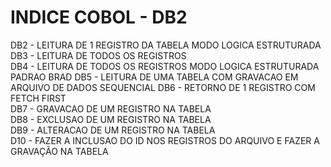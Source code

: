 # INDICE COBOL - DB2 #

DB2 - LEITURA DE 1 REGISTRO DA TABELA MODO LOGICA ESTRUTURADA           
DB3 - LEITURA DE TODOS OS REGISTROS                                     
DB4 - LEITURA DE TODOS OS REGISTROS MODO LOGICA ESTRUTURADA PADRAO BRAD 
DB5 - LEITURA DE UMA TABELA COM GRAVACAO EM ARQUIVO DE DADOS SEQUENCIAL 
DB6 - RETORNO DE 1 REGISTRO COM FETCH FIRST                             
DB7 - GRAVACAO DE UM REGISTRO NA TABELA                                 
DB8 - EXCLUSAO DE UM REGISTRO NA TABELA                                 
DB9 - ALTERACAO DE UM REGISTRO NA TABELA                                
D10 - FAZER A INCLUSAO DO ID NOS REGISTROS DO ARQUIVO E FAZER A GRAVAÇÃO NA TABELA 
